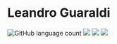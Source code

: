 # Leandro Guaraldi

![GitHub language count](https://img.shields.io/github/languages/count/leeandro319/DevPortifolio) ![](https://img.shields.io/github/languages/top/leeandro319/DevPortifolio) ![](https://img.shields.io/github/last-commit/leeandro319/DevPortifolio) ![](https://img.shields.io/github/repo-size/leeandro319/DevPortifolio)
